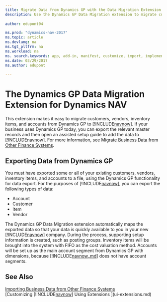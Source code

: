 ```yaml
---
title: Migrate Data from Dynamics GP with the Data Migration Extension | Microsoft Docs
description: Use the Dynamics GP Data Migration extension to migrate customers, vendors, inventory items, and accounts from Dynamics GP to Dynamics NAV .
 
author: edupont04

ms.prod: "dynamics-nav-2017"
ms.topic: article
ms.devlang: na
ms.tgt_pltfrm: na
ms.workload: na
ms. search.keywords: app, add-in, manifest, customize, import, implement
ms.date: 03/29/2017
ms.author: edupont

---
```

# The Dynamics GP Data Migration Extension for Dynamics NAV 
This extension makes it easy to migrate customers, vendors, inventory items, and accounts from Dynamics GP to [!INCLUDE[navnow](includes/navnow_md.md)]. If your business uses Dynamics GP today, you can export the relevant master records and then open an assisted setup guide to add the data to [!INCLUDE[navnow](includes/navnow_md.md)]. For more information, see [Migrate Business Data from Other Finance Systems](upload-data.md).

## Exporting Data from Dynamics GP
You must have exported some or all of your existing customers, vendors, inventory items, and accounts to a file, using the Dynamics GP functionality for data export. For the purposes of [!INCLUDE[navnow](includes/navnow_md.md)], you can export the following types of data:

* Account  
* Customer  
* Item  
* Vendor  

The Dynamics GP Data Migration extension automatically maps the exported data so that your data is quickly available to you in your new [!INCLUDE[navnow](includes/navnow_md.md)] company. During the process, supporting setup information is created, such as posting groups. Inventory items will be brought into the system with FIFO as the cost valuation method. Accounts will be set up as the main account segment from Dynamics GP with dimensions, because [!INCLUDE[navnow_md](includes/navnow_md.md)] does not have account segments.

## See Also
[Importing Business Data from Other Finance Systems](upload-data.md)  
[Customizing [!INCLUDE[navnow](includes/navnow_md.md)] Using Extensions ](ui-extensions.md)  
